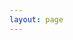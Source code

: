 ```yaml
---
layout: page
---
```


<head>
    <style>
        body {
        }
        .project {
            line-height: 1;
        }
        .project-title {
            font-size: 1.5em;
            color: black;
        }
        .company-year {
            font-style: italic;
            margin-bottom: 10px;
        }
        .section-title {
            font-weight: bold;
            line-height: 1;
            margin-bottom: -10px;
        }

    </style>
</head>
<body>
    <!-- Project 1 -->
    <div class="project">
        <div class="project-title">Project 1: IoT architecture "ROCA connect/Laufen Smart</div>
        <div class="company-year">Company: LAUFEN Bathrooms AG | Year: 2021-2024</div>
        <div class="section-title">The project goals?</div>
        <p>A smart building management system for ROCA IoT devices with iOS/Android apps allowing operators to control and configure sanitary ware via Bluetooth Low Energy. A web interface connects to the "Laufen Smart" cloud for monitoring, analysis, and control of products and gateways. An Ethernet/LTE gateway enables remote maintenance and control without the mobile app, both developed with an external partner.</p>
        <a href="https://www.roca.com/connect">ROCA connect</a><br>
        <a href="https://www.laufen.ch/smart">LAUFEN smart</a>
        <p></p>
        <div class="section-title">My scope of work/tasks in the project?:</div>
        <p>Collecting the requirements of product owners, Management of the project for the brand LAUFEN, Creating API, Training of trainee team, answering customer inquiries, creating reports for management and product owners, Creating of documentations/manuals and certification</p>
        <div class="section-title">My gained skills?:</div>
        <ul>
            <li>Microsoft DevOps: Rapid agile project progress through continous backlog management. High quality soft- and hardware with manual tests, A/B testing and functional tests</li>
            <li>Protyping: Created valuable prototypes with arduino for Proof-of-concepts</li>
            <li>Communication: Building and strengthening relationships with suppliers, customers and internal product owners.</li>
            <li>Data pipeline: Created an industry-leading IoT architecture using Azure Services.</li>
            <li>Requirements engineer: RequDevelopment of end-to-end solutions that fulfil all approval criteria and requirements.</li>
        </ul>
    </div>
    <hr>
    <!-- Project 2 -->
    <div class="project">
        <div class="project-title">Project 1: IoT architecture "ROCA connect/Laufen Smart</div>
        <div class="company-year">Company: LAUFEN Bathrooms AG | Year: 2021-2024</div>
        <div class="section-title">The project goals?</div>
        <p>A smart building management system (IoT architecture) for the ROCA group IoT devices. Mobile application for iOS and Android enables public and private operators to control and parameterize sanitary ware using Bluetooth Low Energy on their mobile devices.
        Frontend as a web interface to the "Laufen Smart" cloud for monitoring, analysis, evaluation, parameterisation and control of the products and gateways developed with external partner. Ethernet/LTE gateway for networking, remote maintenance and control of the products without mobile application via bluetooth developed with external partner.</p>
        <a href="https://www.roca.com/connect">ROCA connect</a>
        <a href="https://www.laufen.ch/smart">LAUFEN smart</a>
        <div class="section-title">My scope of work/tasks in the project?:</div>
        <p>Collecting the requirements of product owners, Agile project management, Creating API, Training of trainee team, answering customer inquiries, creating reports for management and product owners, Creation of product documentation </p>
        <div class="section-title">Meine gewonnen Skills und Fähigkeiten:</div>
        <p>Verbesserte Fähigkeiten in der Frontend-Entwicklung, API-Integration und der Zusammenarbeit in einem agilen Entwicklungsteam. Erfahrung in der Nutzung von React und RESTful APIs.</p>
    </div>
</body>